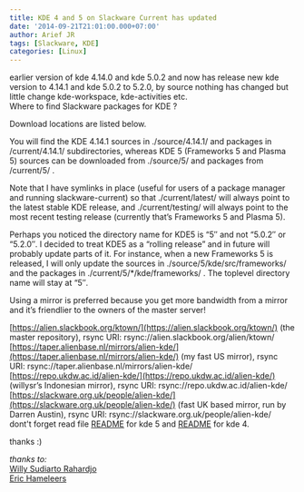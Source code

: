 ```yaml
---
title: KDE 4 and 5 on Slackware Current has updated
date: '2014-09-21T21:01:00.000+07:00'
author: Arief JR
tags: [Slackware, KDE]
categories: [Linux]
---
```


earlier version of kde 4.14.0 and kde 5.0.2 and now has release new kde version to 4.14.1 and kde 5.0.2 to 5.2.0, by source nothing has changed but little change kde-workspace, kde-activities etc.  
Where to find Slackware packages for KDE ?  
  
Download locations are listed below.  
  
You will find the KDE 4.14.1 sources in ./source/4.14.1/ and packages in /current/4.14.1/ subdirectories, whereas KDE 5 (Frameworks 5 and Plasma 5) sources can be downloaded from ./source/5/ and packages from /current/5/ .  
  
Note that I have symlinks in place (useful for users of a package manager and running slackware-current) so that ./current/latest/ will always point to the latest stable KDE release, and ./current/testing/ will always point to the most recent testing release (currently that’s Frameworks 5 and Plasma 5).  
  
Perhaps you noticed the directory name for KDE5 is “5″ and not “5.0.2″ or “5.2.0″. I decided to treat KDE5 as a “rolling release” and in future will probably update parts of it. For instance, when a new Frameworks 5 is released, I will only update the sources in ./source/5/kde/src/frameworks/ and the packages in ./current/5/*/kde/frameworks/ . The toplevel directory name will stay at “5″.  
  
Using a mirror is preferred because you get more bandwidth from a mirror and it’s friendlier to the owners of the master server!  
  
[https://alien.slackbook.org/ktown/](https://alien.slackbook.org/ktown/) (the master repository), rsync URI: rsync://alien.slackbook.org/alien/ktown/  
[https://taper.alienbase.nl/mirrors/alien-kde/](https://taper.alienbase.nl/mirrors/alien-kde/) (my fast US mirror), rsync URI: rsync://taper.alienbase.nl/mirrors/alien-kde/  
[https://repo.ukdw.ac.id/alien-kde/](https://repo.ukdw.ac.id/alien-kde/) (willysr’s Indonesian mirror), rsync URI: rsync://repo.ukdw.ac.id/alien-kde/  
[https://slackware.org.uk/people/alien-kde/](https://slackware.org.uk/people/alien-kde/) (fast UK based mirror, run by Darren Austin), rsync URI: rsync://slackware.org.uk/people/alien-kde/  
dont't forget read file [README](https://taper.alienbase.nl/mirrors/alien-kde/current/testing/README) for kde 5 and [README](https://alien.slackbook.org/ktown/current/4.14.1/README) for kde 4.  
  
  
thanks :)  
  
  
  
_thanks to:_  
[Willy Sudiarto Rahardjo](https://slackblogs.blogspot.com/)  
[Eric Hameleers](https://alien.slackbook.org/blog/)